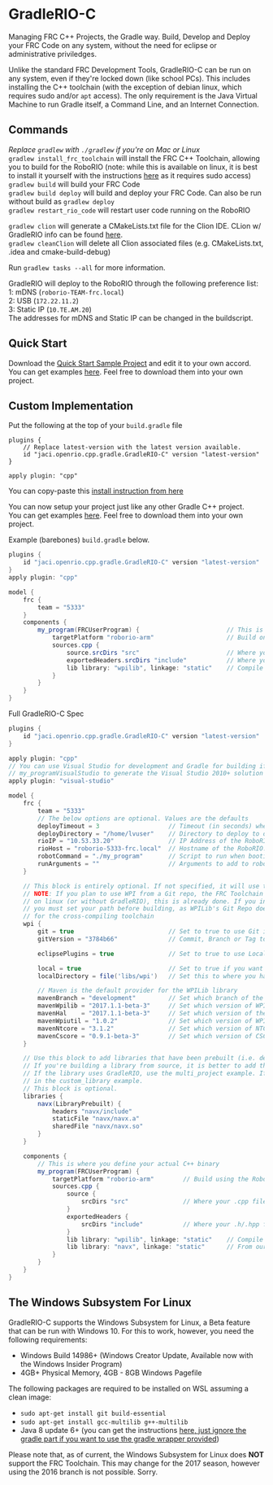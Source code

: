 # GradleRIO-C
Managing FRC C++ Projects, the Gradle way. Build, Develop and Deploy your FRC Code on any system, without the need for eclipse or administrative priviledges.

Unlike the standard FRC Development Tools, GradleRIO-C can be run on any system, even if they're locked down (like school PCs). This includes installing
the C++ toolchain (with the exception of debian linux, which requires sudo and/or `apt` access). The only requirement is the Java Virtual Machine to run Gradle itself, a Command Line, and an Internet Connection.

## Commands
_Replace `gradlew` with `./gradlew` if you're on Mac or Linux_  
`gradlew install_frc_toolchain` will install the FRC C++ Toolchain, allowing you to build for the RoboRIO (note: while this is available on linux, it is best to install it yourself with the instructions [here](http://first.wpi.edu/FRC/roborio/toolchains/FRCLinuxToolchain2016.txt) as it requires sudo access)  
`gradlew build` will build your FRC Code  
`gradlew build deploy` will build and deploy your FRC Code. Can also be run without build as `gradlew deploy`  
`gradlew restart_rio_code` will restart user code running on the RoboRIO
  
`gradlew clion` will generate a CMakeLists.txt file for the Clion IDE. CLion w/ GradleRIO info can be found [here](https://github.com/Open-RIO/GradleRIO-C/wiki/Using-CLion-IDE).  
`gradlew cleanClion` will delete all Clion associated files (e.g. CMakeLists.txt, .idea and cmake-build-debug)  

Run `gradlew tasks --all` for more information.


GradleRIO will deploy to the RoboRIO through the following preference list:  
1: mDNS (`roborio-TEAM-frc.local`)  
2: USB (`172.22.11.2`)  
3: Static IP (`10.TE.AM.20`)   
The addresses for mDNS and Static IP can be changed in the buildscript.

## Quick Start
Download the [Quick Start Sample Project](Quickstart.zip) and edit it to your own accord.
You can get examples [here](examples/). Feel free to download them into your own project.

## Custom Implementation
Put the following at the top of your `build.gradle` file
```
plugins {
    // Replace latest-version with the latest version available.
    id "jaci.openrio.cpp.gradle.GradleRIO-C" version "latest-version"
}

apply plugin: "cpp"
```
You can copy-paste this [install instruction from here](https://plugins.gradle.org/plugin/jaci.openrio.cpp.gradle.GradleRIO-C)

You can now setup your project just like any other Gradle C++ project.  
You can get examples [here](examples/). Feel free to download them into your own project.

Example (barebones) `build.gradle` below.

```gradle
plugins {
    id "jaci.openrio.cpp.gradle.GradleRIO-C" version "latest-version"
}
apply plugin: "cpp"

model {
    frc {
        team = "5333"
    }
    components {
        my_program(FRCUserProgram) {                        // This is your program, my_program
            targetPlatform "roborio-arm"                    // Build on the RoboRIO
            sources.cpp {
                source.srcDirs "src"                        // Where your .cpp files are stored
                exportedHeaders.srcDirs "include"           // Where your .h / .hpp files are stored
                lib library: "wpilib", linkage: "static"    // Compile with WPILib
            }
        }
    }
}
```

Full GradleRIO-C Spec
```gradle
plugins {
    id "jaci.openrio.cpp.gradle.GradleRIO-C" version "latest-version"
}

apply plugin: "cpp"
// You can use Visual Studio for development and Gradle for building if you so desire.
// my_programVisualStudio to generate the Visual Studio 2010+ solution file
apply plugin: "visual-studio"

model {
    frc {
        team = "5333"
        // The below options are optional. Values are the defaults
        deployTimeout = 3                   // Timeout (in seconds) when trying to find the RoboRIO on the network
        deployDirectory = "/home/lvuser"    // Directory to deploy to on the RoboRIO
        rioIP = "10.53.33.20"               // IP Address of the RoboRIO. This is automatically calculated from team number
        rioHost = "roborio-5333-frc.local"  // Hostname of the RoboRIO. This is automatically calculated from team number
        robotCommand = "./my_program"       // Script to run when booting the RoboRIO. This is automatically calculated based on the components below
        runArguments = ""                   // Arguments to add to robotCommand. No effect if robotCommand is manually set
    }

    // This block is entirely optional. If not specified, it will use the WPILib from the WPILib Maven Repository and the default options
    // NOTE: If you plan to use WPI from a Git repo, the FRC Toolchain Bin directory must be on your System PATH. If you installed
    // on linux (or without GradleRIO), this is already done. If you installed on Windows or Mac with gradlew install_frc_toolchain,
    // you must set your path before building, as WPILib's Git Repo does not look in ~/.gradle/gradlerioc/toolchain/<platform>/bin
    // for the cross-compiling toolchain
    wpi {
        git = true                          // Set to true to use Git instead of the WPI Maven (github/wpilibsuite/allwpilib)
        gitVersion = "3784b66"              // Commit, Branch or Tag to checkout before building

        eclipsePlugins = true               // Set to true to use Local WPILib instead of the WPI Maven

        local = true                        // Set to true if you want to use the WPILib libraries from a local path on your filesystem
        localDirectory = file('libs/wpi')   // Set this to where you have extracted the WPILibC Zip file (subdirs: lib, include). Must be set if local is true

        // Maven is the default provider for the WPILib library
        mavenBranch = "development"         // Set which branch of the WPILib Maven to use. By default, this is 'release'
        mavenWpilib = "2017.1.1-beta-3"     // Set which version of WPILib to use from the Maven. By default, this is '+' (latest release)
        mavenHal    = "2017.1.1-beta-3"     // Set which version of the HAL to use from the Maven. By default, this is the same as mavenWpilib
        mavenWpiutil = "1.0.2"              // Set which version of WPIUtil to use from the Maven. By default, this is '+' (latest release)
        mavenNtcore = "3.1.2"               // Set which version of NTCore to use from the Maven. By default, this is '+' (latest release)
        mavenCscore = "0.9.1-beta-3"        // Set which version of CSCore to use from the Maven. By default, this is '+' (latest release)
    }

    // Use this block to add libraries that have been prebuilt (i.e. device libraries like NavX, or other code)
    // If you're building a library from source, it is better to add that as a dependency or as another component.
    // If the library uses GradleRIO, use the multi_project example. If it doesn't, you can add the sources as shown
    // in the custom_library example. 
    // This block is optional.
    libraries {
        navx(LibraryPrebuilt) {
            headers "navx/include"
            staticFile "navx/navx.a"
            sharedFile "navx/navx.so"
        }
    }

    components {
        // This is where you define your actual C++ binary
        my_program(FRCUserProgram) {
            targetPlatform "roborio-arm"        // Build using the RoboRIO Toolchain
            sources.cpp {
                source {
                    srcDirs "src"               // Where your .cpp files are stored
                }
                exportedHeaders {
                    srcDirs "include"           // Where your .h/.hpp files are stored
                }
                lib library: "wpilib", linkage: "static"    // Compile with WPILib
                lib library: "navx", linkage: "static"      // From our libraries {} block
            }
        }
    }
}
```

## The Windows Subsystem For Linux
GradleRIO-C supports the Windows Subsystem for Linux, a Beta feature that can be run with Windows 10. For this to work, however, you need the following requirements:
- Windows Build 14986+ (Windows Creator Update, Available now with the Windows Insider Program)
- 4GB+ Physical Memory, 4GB - 8GB Windows Pagefile

The following packages are required to be installed on WSL assuming a clean image:
- `sudo apt-get install git build-essential`
- `sudo apt-get install gcc-multilib g++-multilib`
- Java 8 update 6+ (you can get the instructions [here, just ignore the gradle part if you want to use the gradle wrapper provided](https://github.com/Microsoft/BashOnWindows/issues/196#issuecomment-225305971))

Please note that, as of current, the Windows Subsystem for Linux does **NOT** support the FRC Toolchain. This may change for the 2017 season, however using the 2016 branch is not possible. Sorry.

